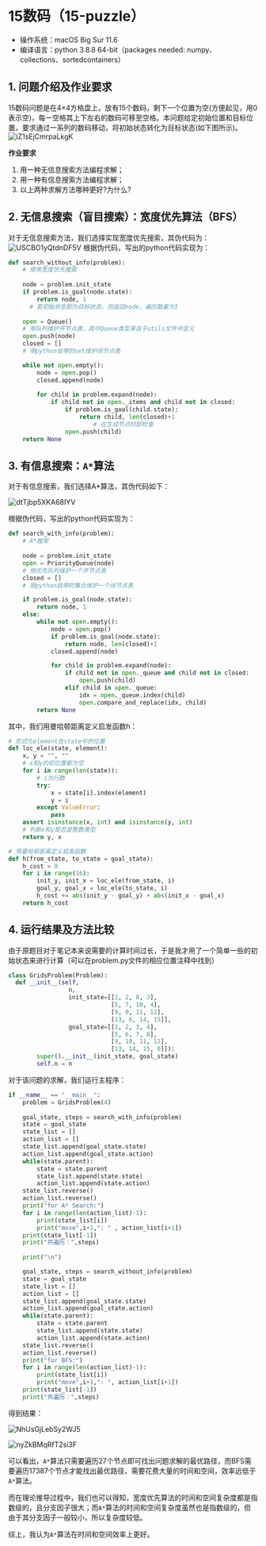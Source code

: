# 15数码（15-puzzle）
- 操作系统：macOS Big Sur 11.6
- 编译语言：python 3.8.8 64-bit（packages needed: numpy、collections、sortedcontainers）



## 1. 问题介绍及作业要求

15数码问题是在4×4方格盘上，放有15个数码，剩下一个位置为空(方便起见，用0表示空)，每一空格其上下左右的数码可移至空格。本问题给定初始位置和目标位置，要求通过一系列的数码移动，将初始状态转化为目标状态(如下图所示)。
<img src="https://i.loli.net/2021/10/06/iZ1sEjCmrpaLkgK.png" alt="iZ1sEjCmrpaLkgK"  />

**作业要求**
1. 用一种无信息搜索方法编程求解；
2. 用一种有信息搜索方法编程求解；
3. 以上两种求解方法哪种更好?为什么?



## 2. 无信息搜索（盲目搜索）：宽度优先算法（BFS）

对于无信息搜索方法，我们选择实现宽度优先搜索，其伪代码为：
![USCBO1yQtdnDF5V](https://i.loli.net/2021/10/06/USCBO1yQtdnDF5V.jpg)
根据伪代码，写出的python代码实现为：

```python
def search_without_info(problem):
    # 使用宽度优先搜索
    
    node = problem.init_state
    if problem.is_goal(node.state):
        return node, 1
      # 若初始状态即为目标状态，则返回node，遍历数量为1
    
    open = Queue()
    # 用队列维护开节点表，其中Queue类型来自于utils文件中定义
    open.push(node)
    closed = []
    # 用python自带的set维护闭节点表

    while not open.empty():
        node = open.pop()
        closed.append(node)
   
        for child in problem.expand(node):
            if child not in open._items and child not in closed:
                if problem.is_goal(child.state):
                    return child, len(closed)+1
              			# 在生成节点时即检查
                open.push(child)
    return None
```



## 3. 有信息搜索：`A*`算法

对于有信息搜索，我们选择A*算法，其伪代码如下：

![dtTjbp5XKA68IYV](https://i.loli.net/2021/10/06/dtTjbp5XKA68IYV.jpg)

根据伪代码，写出的python代码实现为：

```python
def search_with_info(problem):
    # A*搜索
    
    node = problem.init_state
    open = PriorityQueue(node)
    # 用优先队列维护一个开节点表
    closed = []
    # 用python自带的集合维护一个闭节点表

    if problem.is_goal(node.state):
        return node, 1
    else:
        while not open.empty():
            node = open.pop()
            if problem.is_goal(node.state):
                return node, len(closed)+1
            closed.append(node)

            for child in problem.expand(node):
                if child not in open._queue and child not in closed:
                    open.push(child)
                elif child in open._queue:
                    idx = open._queue.index(child)
                    open.compare_and_replace(idx, child)
        return None
```

其中，我们用曼哈顿距离定义启发函数h：

```python
# 形式化element在state中的位置
def loc_ele(state, element):
    x, y = "", ""
    # x和y的初位置都为空
    for i in range(len(state)):
        # i为行数
        try:
            x = state[i].index(element)
            y = i
        except ValueError:
            pass
    assert isinstance(x, int) and isinstance(y, int)
    # 判断x和y是否是整数类型
    return y, x

# 用曼哈顿距离定义启发函数
def h(from_state, to_state = goal_state):
    h_cost = 0
    for i in range(16):
        init_y, init_x = loc_ele(from_state, i)
        goal_y, goal_x = loc_ele(to_state, i)
        h_cost += abs(init_y - goal_y) + abs(init_x - goal_x)
    return h_cost
```



## 4. 运行结果及方法比较

由于原题目对于笔记本来说需要的计算时间过长，于是我才用了一个简单一些的初始状态来进行计算（可以在problem.py文件的相应位置注释中找到）

```python
class GridsProblem(Problem):
  def __init__(self,
                 n,
                 init_state=[[1, 2, 8, 3], 
                             [5, 7, 10, 4], 
                             [9, 0, 11, 12], 
                             [13, 6, 14, 15]],
                 goal_state=[[1, 2, 3, 4], 
                             [5, 6, 7, 8], 
                             [9, 10, 11, 12], 
                             [13, 14, 15, 0]]):
        super().__init__(init_state, goal_state)
        self.n = n
```

对于该问题的求解，我们运行主程序：

```python
if __name__ == "__main__":
    problem = GridsProblem(4)
    
    goal_state, steps = search_with_info(problem)
    state = goal_state
    state_list = []
    action_list = []
    state_list.append(goal_state.state)
    action_list.append(goal_state.action)
    while(state.parent):
        state = state.parent
        state_list.append(state.state)
        action_list.append(state.action)
    state_list.reverse()
    action_list.reverse()
    print("for A* Search:")
    for i in range(len(action_list)-1):
        print(state_list[i])
        print("move",i+1,": " , action_list[i+1])
    print(state_list[-1])
    print("共遍历：",steps)
    
    print("\n")

    goal_state, steps = search_without_info(problem)
    state = goal_state
    state_list = []
    action_list = []
    state_list.append(goal_state.state)
    action_list.append(goal_state.action)
    while(state.parent):
        state = state.parent
        state_list.append(state.state)
        action_list.append(state.action)
    state_list.reverse()
    action_list.reverse()
    print("for BFS:")
    for i in range(len(action_list)-1):
        print(state_list[i])
        print("move",i+1,": ", action_list[i+1])
    print(state_list[-1])
    print("共遍历：",steps)
```

得到结果：

![NhUsGjLebSy2WJ5](https://i.loli.net/2021/10/06/NhUsGjLebSy2WJ5.png)

![nyZkBMqRfT2si3F](https://i.loli.net/2021/10/06/nyZkBMqRfT2si3F.png)

可以看出，`A*`算法只需要遍历27个节点即可找出问题求解的最优路径，而BFS需要遍历17387个节点才能找出最优路径，需要花费大量的时间和空间，效率远低于`A*`算法。

而在理论推导过程中，我们也可以得知，宽度优先算法的时间和空间复杂度都是指数级的，且分支因子很大；而`A*`算法的时间和空间复杂度虽然也是指数级的，但由于其分支因子一般较小，所以复杂度较低。

综上，我认为`A*`算法在时间和空间效率上更好。
